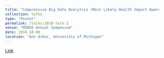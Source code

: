 ```yaml
---
title: "Compressive Big Data Analytics (Most Likely Health Impact Award)"
collection: talks
type: "Poster"
permalink: /talks/2018-talk-2
venue: "MIDAS Annual Symposium"
date: 2018-10-08
location: "Ann Arbor, University of Michigan"
---
```


[Link](https://midas.umich.edu/happenings/2018-poster-winners/)